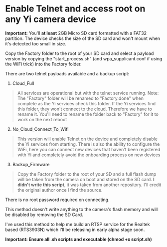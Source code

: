 # Enable Telnet and access root on any Yi camera device
**Important:** You'll **at least** 2GB Micro SD card formatted with a FAT32 partition.
The device checks the size of the SD card and won't mount when it's detected too small in size.

Copy the Factory folder to the root of your SD card and select a payload version by copying the "start_process.sh" (and wpa_supplicant.conf if using the WiFi trick) into the Factory folder.

There are two telnet payloads available and a backup script:

 1. Cloud_Full
 > All services are operational but with the telnet service running.
 > Note: The "Factory" folder will be renamed to "Factory.done" when complete as the Yi services check this folder.
 >  If the Yi services find this folder, they won't connect to the cloud.
 > Therefore we have to rename it. You'll need to rename the folder back to "Factory" for it to work on the next reboot
 2. No_Cloud_Connect_To_Wifi
 > This version will enable Telnet on the device and completely disable the Yi services from starting. There is also the ability to configure the WiFi, here you can connect new devices that haven't been registered with Yi and completely avoid the onboarding process on new devices
3. Backup_Firmware
> Copy the Factory folder to the root of your SD and a full flash dump will be taken from the camera on boot and stored on the SD card.
> **I didn't write this script**, it was taken from another repository. I'll credit the original author once I find the source.

There is no root password required on connecting.

This method doesn't write anything to the camera's flash memory and will be disabled by removing the SD Card.

I've used this method to help me build an RTSP service for the Realtek based (RTS3903N) which I'll be releasing in early alpha stage soon.


**Important: Ensure all .sh scripts and executable (chmod +x script.sh)**

